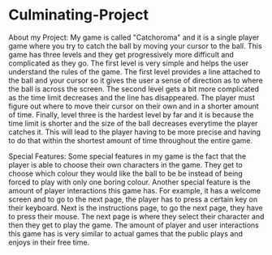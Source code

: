 # Culminating-Project

About my Project: My game is called "Catchoroma" and it is a single player game where you try to catch the ball by moving your cursor to the ball. This game has three levels and they get progressively more difficult and complicated as they go. The first level is very simple and helps the user understand the rules of the game. The first level provides a line attached to the ball and your cursor so it gives the user a sense of direction as to where the ball is across the screen. The second level gets a bit more complicated as the time limit decreases and the line has disappeared. The player must figure out where to move their cursor on their own and in a shorter amount of time. Finally, level three is the hardest level by far and it is because the time limit is shorter and the size of the ball decreases everytime the player catches it. This will lead to the player having to be more precise and having to do that within the shortest amount of time throughout the entire game.

Special Features: Some special features in my game is the fact that the player is able to choose their own characters in the game. They get to choose which colour they would like the ball to be be instead of being forced to play with only one boring colour. Another special feature is the amount of player interactions this game has. For example, it has a welcome screen and to go to the next page, the player has to press a certain key on their keyboard. Next is the instructions page, to go the next page, they have to press their mouse. The next page is where they select their character and then they get to play the game. The amount of player and user interactions this game has is very similar to actual games that the public plays and enjoys in their free time.
